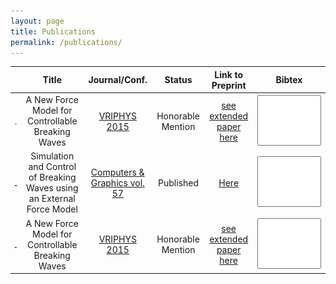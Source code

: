 ```yaml
---
layout: page
title: Publications
permalink: /publications/
---
```


<script type="text/javascript">

var ref_cg = `
@article{Brousset16, \n
	title   = "Simulation and control of breaking waves using an external force model", \n
	author  = "Brousset, Mathias and Darles, Emmanuelle and Meneveaux, Daniel and Poulin, Pierre and Crespin, Benoît", \n
	journal = "Computers & Graphics", \n
	volume  = "57", \n
	pages   = "102 - 111", \n
	year    = "2016", \n
	issn    = "0097-8493", \n
	}
`;

var ref_vp = `
	@inproceedings {Brousset15, \n
	title = {{A New Force Model for Controllable Breaking Waves}}, \n
	author = {Brousset, Mathias and Darles, Emmanuelle and Meneveaux, Daniel and Poulin, Pierre and Crespin, Benoît}, \n
	booktitle = {Workshop on Virtual Reality Interaction and Physical Simulation}, \n
	editor = {Fabrice Jaillet and Florence Zara and Gabriel Zachmann}, \n
	year = {2015}, \n
	publisher = {The Eurographics Association}, \n
	ISBN = {978-3-905674-98-9}, \n
	DOI = {10.2312/vriphys.20151334} \n
}
`;

$(document).ready(function(){
	$("#bibtex-cg").text(ref_cg);
	$("#bibtex-vp").text(ref_vp);
});
</script>

|                                                 | Title                                                                  | Journal/Conf.                                                                                      | Status            | Link to Preprint                                               | Bibtex                                                                                |
| :---------------------------------------------: | :--------------------------------------------------------------------: | :----------------------------------------------------------------------------------------:         | :---------------: | :--------------:                                               | :--------------:                                                                      |
| ![teaser vriphys](/images/teaser_vriphys15.png) | A New Force Model for Controllable Breaking Waves                      | [VRIPHYS 2015](http://vriphys2015.sciencesconf.org/)                                               | Honorable Mention | [see extended paper here](/files/CG_2015_soliton_extended.pdf) | <textarea id="bibtex-vp" rows="5" cols="10" readonly style="resize:none"> </textarea> |
| ![teaser cg](/images/teaser_cg16.png)           | Simulation and Control of Breaking Waves using an External Force Model | [Computers & Graphics vol. 57](http://www.sciencedirect.com/science/article/pii/S0097849316300164) | Published         | [Here](/files/CG_2015_soliton_extended.pdf)                    | <textarea id="bibtex-cg" rows="5" cols="10" readonly style="resize:none"> </textarea> |
| ![teaser vriphys](/images/teaser_vriphys15.png) | A New Force Model for Controllable Breaking Waves                      | [VRIPHYS 2015](http://vriphys2015.sciencesconf.org/)                                               | Honorable Mention | [see extended paper here](/files/CG_2015_soliton_extended.pdf) | <textarea id="bibtex-vp" rows="5" cols="10" readonly style="resize:none"> </textarea> |
